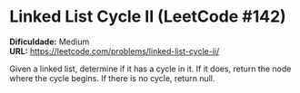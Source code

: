 # Linked List Cycle II (LeetCode #142)

**Dificuldade:** Medium  
**URL:** https://leetcode.com/problems/linked-list-cycle-ii/

Given a linked list, determine if it has a cycle in it. If it does, return the node where the cycle begins. If there is no cycle, return null.

